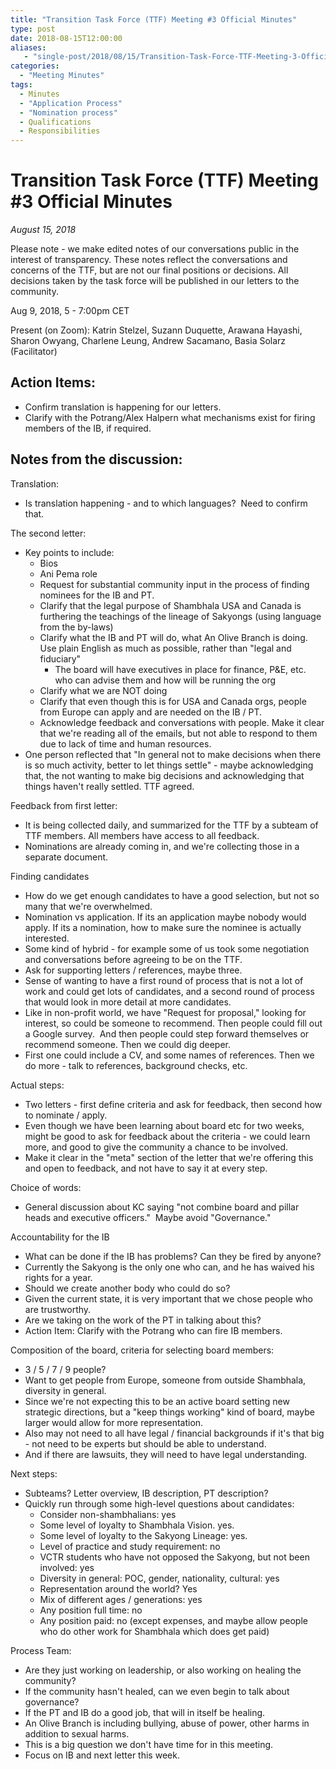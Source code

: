 ```yaml
---
title: "Transition Task Force (TTF) Meeting #3 Official Minutes"
type: post
date: 2018-08-15T12:00:00
aliases:
   - "single-post/2018/08/15/Transition-Task-Force-TTF-Meeting-3-Official-Minutes"
categories:
  - "Meeting Minutes"
tags:
  - Minutes
  - "Application Process"
  - "Nomination process"
  - Qualifications
  - Responsibilities
---
```


Transition Task Force (TTF) Meeting #3 Official Minutes
=======================================================

*August 15, 2018*

Please note - we make edited notes of our conversations public in the interest of transparency. These notes reflect the conversations and concerns of the TTF, but are not our final positions or decisions. All decisions taken by the task force will be published in our letters to the community.

Aug 9, 2018, 5 - 7:00pm CET

Present (on Zoom): Katrin Stelzel, Suzann Duquette, Arawana Hayashi, Sharon Owyang, Charlene Leung, Andrew Sacamano, Basia Solarz (Facilitator)

## Action Items:

  * Confirm translation is happening for our letters.
  * Clarify with the Potrang/Alex Halpern what mechanisms exist for firing members of the IB, if required.

## Notes from the discussion:

Translation:

  * Is translation happening - and to which languages?  Need to confirm that.

The second letter:

  * Key points to include:
      * Bios
      * Ani Pema role
      * Request for substantial community input in the process of finding nominees for the IB and PT.
      * Clarify that the legal purpose of Shambhala USA and Canada is furthering the teachings of the lineage of Sakyongs (using language from the by-laws)
      * Clarify what the IB and PT will do, what An Olive Branch is doing. Use plain English as much as possible, rather than "legal and fiduciary"
          * The board will have executives in place for finance, P&E, etc. who can advise them and how will be running the org
      * Clarify what we are NOT doing
      * Clarify that even though this is for USA and Canada orgs, people from Europe can apply and are needed on the IB / PT.
      * Acknowledge feedback and conversations with people. Make it clear that we're reading all of the emails, but not able to respond to them due to lack of time and human resources.
  * One person reflected that "In general not to make decisions when there is so much activity, better to let things settle" - maybe acknowledging that, the not wanting to make big decisions and acknowledging that things haven't really settled. TTF agreed.

Feedback from first letter:

  * It is being collected daily, and summarized for the TTF by a subteam of TTF members. All members have access to all feedback.
  * Nominations are already coming in, and we're collecting those in a separate document.

Finding candidates

  * How do we get enough candidates to have a good selection, but not so many that we're overwhelmed.
  * Nomination vs application. If its an application maybe nobody would apply. If its a nomination, how to make sure the nominee is actually interested.
  * Some kind of hybrid - for example some of us took some negotiation and conversations before agreeing to be on the TTF.
  * Ask for supporting letters / references, maybe three.
  * Sense of wanting to have a first round of process that is not a lot of work and could get lots of candidates, and a second round of process that would look in more detail at more candidates.
  * Like in non-profit world, we have "Request for proposal," looking for interest, so could be someone to recommend. Then people could fill out a Google survey.  And then people could step forward themselves or recommend someone. Then we could dig deeper.
  * First one could include a CV, and some names of references. Then we do more - talk to references, background checks, etc.

Actual steps:

  * Two letters - first define criteria and ask for feedback, then second how to nominate / apply.
  * Even though we have been learning about board etc for two weeks, might be good to ask for feedback about the criteria - we could learn more, and good to give the community a chance to be involved.
  * Make it clear in the "meta" section of the letter that we're offering this and open to feedback, and not have to say it at every step.

Choice of words:

  * General discussion about KC saying "not combine board and pillar heads and executive officers."  Maybe avoid "Governance."

Accountability for the IB

  * What can be done if the IB has problems? Can they be fired by anyone?
  * Currently the Sakyong is the only one who can, and he has waived his rights for a year.
  * Should we create another body who could do so?
  * Given the current state, it is very important that we chose people who are trustworthy.
  * Are we taking on the work of the PT in talking about this?
  * Action Item: Clarify with the Potrang who can fire IB members.

Composition of the board, criteria for selecting board members:

  * 3 / 5 / 7 / 9 people?
  * Want to get people from Europe, someone from outside Shambhala, diversity in general.
  * Since we're not expecting this to be an active board setting new strategic directions, but a "keep things working" kind of board, maybe larger would allow for more representation.
  * Also may not need to all have legal / financial backgrounds if it's that big - not need to be experts but should be able to understand.
  * And if there are lawsuits, they will need to have legal understanding.

Next steps:

  * Subteams? Letter overview, IB description, PT description?
  * Quickly run through some high-level questions about candidates:
      * Consider non-shambhalians: yes
      * Some level of loyalty to Shambhala Vision. yes.
      * Some level of loyalty to the Sakyong Lineage: yes.
      * Level of practice and study requirement: no
      * VCTR students who have not opposed the Sakyong, but not been involved: yes
      * Diversity in general: POC, gender, nationality, cultural: yes
      * Representation around the world? Yes
      * Mix of different ages / generations: yes
      * Any position full time: no
      * Any position paid: no (except expenses, and maybe allow people who do other work for Shambhala which does get paid)

Process Team:

  * Are they just working on leadership, or also working on healing the community?
  * If the community hasn't healed, can we even begin to talk about governance?
  * If the PT and IB do a good job, that will in itself be healing.
  * An Olive Branch is including bullying, abuse of power, other harms in addition to sexual harms.
  * This is a big question we don't have time for in this meeting.
  * Focus on IB and next letter this week.
